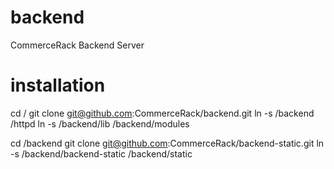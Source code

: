 backend
=======

CommerceRack Backend Server

installation
=======

cd /
git clone git@github.com:CommerceRack/backend.git
ln -s /backend /httpd
ln -s /backend/lib /backend/modules


cd /backend
git clone git@github.com:CommerceRack/backend-static.git
ln -s /backend/backend-static /backend/static

